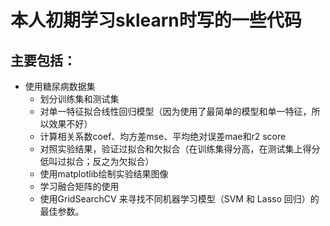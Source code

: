 # 本人初期学习sklearn时写的一些代码
## 主要包括：
* 使用糖尿病数据集
  * 划分训练集和测试集
  * 对单一特征拟合线性回归模型（因为使用了最简单的模型和单一特征，所以效果不好）
  * 计算相关系数coef、均方差mse、平均绝对误差mae和r2 score
  * 对照实验结果，验证过拟合和欠拟合（在训练集得分高，在测试集上得分低叫过拟合；反之为欠拟合）
  * 使用matplotlib绘制实验结果图像
  * 学习融合矩阵的使用
  * 使用GridSearchCV 来寻找不同机器学习模型（SVM 和 Lasso 回归）的最佳参数。
